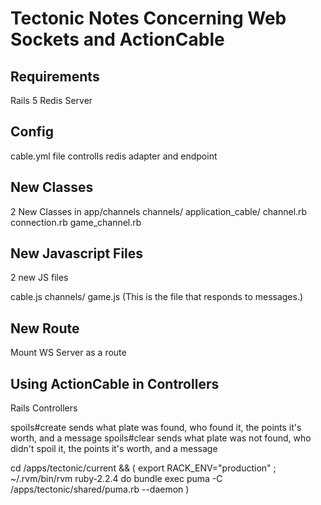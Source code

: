 # Tectonic Notes Concerning Web Sockets and ActionCable

## Requirements

Rails 5
Redis Server

## Config

cable.yml file controlls redis adapter and endpoint

## New Classes

2 New Classes in app/channels
channels/
  application_cable/
    channel.rb
    connection.rb
  game_channel.rb

## New Javascript Files
2 new JS files

cable.js
channels/
  game.js (This is the file that responds to messages.)

## New Route
Mount WS Server as a route

## Using ActionCable in Controllers
Rails Controllers

  spoils#create
    sends what plate was found, who found it, the points it's worth, and a message
  spoils#clear
    sends what plate was not found, who didn't spoil it, the points it's worth, and a message


cd /apps/tectonic/current && ( export RACK_ENV="production" ; ~/.rvm/bin/rvm ruby-2.2.4 do bundle exec puma -C /apps/tectonic/shared/puma.rb --daemon )
